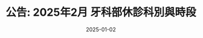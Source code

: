 ---
layout: 2025-01-02-SubstituteTeacher-post
title: "公告: 2025年2月 牙科部休診科別與時段"
title_zh: "2025年2月 牙科部休診科別與時段"
title_en: "2025/02: Off-duty Sub-department and Schedule for Dental Department"
date: 2025-01-02
description: "2025年2月 牙科部休診科別與時段"
--- 